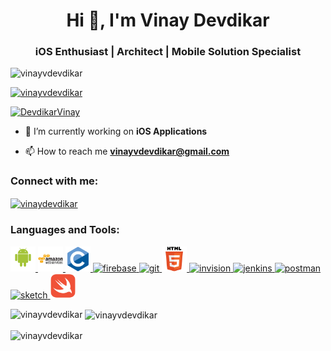 <h1 align="center">Hi 👋, I'm Vinay Devdikar</h1>
<h3 align="center">iOS Enthusiast | Architect | Mobile Solution Specialist</h3>

<p align="left"> <img src="https://komarev.com/ghpvc/?username=vinayvdevdikar&label=Profile%20views&color=0e75b6&style=flat" alt="vinayvdevdikar" /> </p>

<p align="left"> <a href="https://github.com/ryo-ma/github-profile-trophy"><img src="https://github-profile-trophy.vercel.app/?username=vinayvdevdikar" alt="vinayvdevdikar" /></a> </p>

<p align="left"> <a href="https://twitter.com/DevdikarVinay" target="blank"><img src="https://img.shields.io/twitter/follow/DevdikarVinay?logo=twitter&style=for-the-badge" alt="DevdikarVinay" /></a> </p>

- 🔭 I’m currently working on **iOS Applications**

- 📫 How to reach me **vinayvdevdikar@gmail.com**

<h3 align="left">Connect with me:</h3>
<p align="left">
<a href="https://twitter.com/vinaydevdikar" target="blank"><img align="center" src="https://raw.githubusercontent.com/rahuldkjain/github-profile-readme-generator/master/src/images/icons/Social/twitter.svg" alt="vinaydevdikar" height="30" width="40" /></a>
</p>

<h3 align="left">Languages and Tools:</h3>
<p align="left"> <a href="https://developer.android.com" target="_blank" rel="noreferrer"> <img src="https://raw.githubusercontent.com/devicons/devicon/master/icons/android/android-original-wordmark.svg" alt="android" width="40" height="40"/> </a> <a href="https://aws.amazon.com" target="_blank" rel="noreferrer"> <img src="https://raw.githubusercontent.com/devicons/devicon/master/icons/amazonwebservices/amazonwebservices-original-wordmark.svg" alt="aws" width="40" height="40"/> </a> <a href="https://www.cprogramming.com/" target="_blank" rel="noreferrer"> <img src="https://raw.githubusercontent.com/devicons/devicon/master/icons/c/c-original.svg" alt="c" width="40" height="40"/> </a> <a href="https://firebase.google.com/" target="_blank" rel="noreferrer"> <img src="https://www.vectorlogo.zone/logos/firebase/firebase-icon.svg" alt="firebase" width="40" height="40"/> </a> <a href="https://git-scm.com/" target="_blank" rel="noreferrer"> <img src="https://www.vectorlogo.zone/logos/git-scm/git-scm-icon.svg" alt="git" width="40" height="40"/> </a> <a href="https://www.w3.org/html/" target="_blank" rel="noreferrer"> <img src="https://raw.githubusercontent.com/devicons/devicon/master/icons/html5/html5-original-wordmark.svg" alt="html5" width="40" height="40"/> </a> <a href="https://www.invisionapp.com/" target="_blank" rel="noreferrer"> <img src="https://www.vectorlogo.zone/logos/invisionapp/invisionapp-icon.svg" alt="invision" width="40" height="40"/> </a> <a href="https://www.jenkins.io" target="_blank" rel="noreferrer"> <img src="https://www.vectorlogo.zone/logos/jenkins/jenkins-icon.svg" alt="jenkins" width="40" height="40"/> </a> <a href="https://postman.com" target="_blank" rel="noreferrer"> <img src="https://www.vectorlogo.zone/logos/getpostman/getpostman-icon.svg" alt="postman" width="40" height="40"/> </a> <a href="https://www.sketch.com/" target="_blank" rel="noreferrer"> <img src="https://www.vectorlogo.zone/logos/sketchapp/sketchapp-icon.svg" alt="sketch" width="40" height="40"/> </a> <a href="https://developer.apple.com/swift/" target="_blank" rel="noreferrer"> <img src="https://raw.githubusercontent.com/devicons/devicon/master/icons/swift/swift-original.svg" alt="swift" width="40" height="40"/> </a> </p>

<p><img align="left" src="https://github-readme-stats.vercel.app/api/top-langs?username=vinayvdevdikar&show_icons=true&locale=en&layout=compact" alt="vinayvdevdikar" /></p>

<p>&nbsp;<img align="center" src="https://github-readme-stats.vercel.app/api?username=vinayvdevdikar&show_icons=true&locale=en" alt="vinayvdevdikar" /></p>

<p><img align="center" src="https://github-readme-streak-stats.herokuapp.com/?user=vinayvdevdikar&" alt="vinayvdevdikar" /></p>

